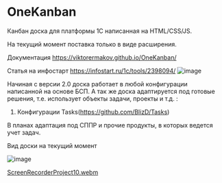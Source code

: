 # OneKanban
Канбан доска для платформы 1С написанная на HTML/CSS/JS.

На текущий момент поставка только в виде расширения.

Документация https://viktorermakov.github.io/OneKanban/

Статья на инфостарт
https://infostart.ru/1c/tools/2398094/
![image](https://infostart.ru/bitrix/templates/sandbox_empty/assets/tpl/abo/img/logo.svg)

Начиная с версии 2.0 доска работает в любой конфигурации написанной на основе БСП.
А так же доска адаптируется под готовые решения, т.е. использует объекты задачи, проекты и т.д. :
1. Конфигурации Tasks(https://github.com/BlizD/Tasks)

В планах адаптация под СППР и прочие продукты, в которых ведется учет задач.

Вид доски на текущий момент

![image](https://github.com/user-attachments/assets/c0e12876-608d-45d4-bcca-6697a68f6f95)

[ScreenRecorderProject10.webm](https://github.com/user-attachments/assets/02b883ec-fe69-4d6c-8298-2d9b2753a9d1)